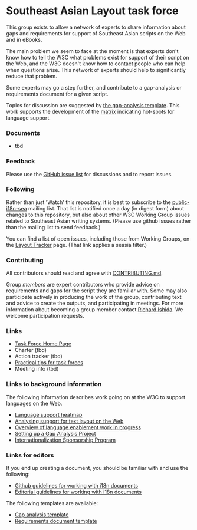 # Southeast Asian Layout task force

This group exists to allow a network of experts to share information about gaps and requirements for support of Southeast Asian scripts on the Web and in eBooks. 

The main problem we seem to face at the moment is that experts don't know how to tell the W3C what problems exist for support of their script on the Web, and the W3C doesn't know how to contact people who can help when questions arise. This network of experts should help to significantly reduce that problem. 

Some experts may go a step further, and contribute to a gap-analysis or requirements document for a given script.

Topics for discussion are suggested by [the gap-analysis template](http://w3c.github.io/i18n-activity/templates/gap-analysis/gap-analysis_template.html). This work supports the development of the [matrix]() indicating hot-spots for language support.

### Documents
- tbd

### Feedback
Please use the [GitHub issue list](https://github.com/w3c/sealreq/issues) for discussions and to report issues.

### Following
Rather than just 'Watch' this repository, it is best to subscribe to the [public-i18n-sea](https://lists.w3.org/Archives/Public/public-i18n-sea/) mailing list. That list is notified once a day (in digest form) about changes to this repository, but also about other W3C Working Group issues related to Southeast Asian writing systems. (Please use github issues rather than the mailing list to send feedback.)

You can find a list of open issues, including those from Working Groups, on the [Layout Tracker](http://w3c.github.io/i18n-activity/textlayout/?filter=seasia) page. (That link applies a seasia filter.)

### Contributing
All contributors should read and agree with [CONTRIBUTING.md](CONTRIBUTING.md).

Group _members_ are expert contributors who provide advice on requirements and gaps for the script they are familiar with. Some may also participate actively in producing the work of the group, contributing text and advice to create the outputs, and participating in meetings. For more information about becoming a group member contact [Richard Ishida](mailto:ishida@w3.org). We welcome participation requests.

### Links
- [Task Force Home Page](https://w3c.github.io/sealreq/homepage/)
- Charter (tbd)
- Action tracker (tbd)
- [Practical tips for task forces](https://w3c.github.io/i18n-activity/guidelines/process.html)
- Meeting info (tbd)


### Links to background information
The following information describes work going on at the W3C to support languages on the Web.
- [Language support heatmap](http://w3c.github.io/typography/gap-analysis/language-matrix.html)
- [Analysing support for text layout on the Web](https://github.com/w3c/i18n-discuss/wiki/Analysing-support-for-text-layout-on-the-Web)
- [Overview of language enablement work in progress](https://www.w3.org/International/layout)
- [Setting up a Gap Analysis Project](https://github.com/w3c/typography/wiki/Setting-up-a-Gap-Analysis-Project)
- [Internationalization Sponsorship Program](https://www.w3.org/International/sponsorship/)


### Links for editors
If you end up creating a document, you should be familiar with and use the following:

- [Github guidelines for working with i18n documents](http://w3c.github.io/i18n-activity/guidelines/github)
- [Editorial guidelines for working with i18n documents](http://w3c.github.io/i18n-activity/guidelines/editing)

The following templates are available:
- [Gap analysis template](http://w3c.github.io/i18n-activity/templates/gap-analysis/gap-analysis_template.html)
- [Requirements document template](http://w3c.github.io/i18n-activity/templates/lreq_doc/gap-analysis_template.html)


